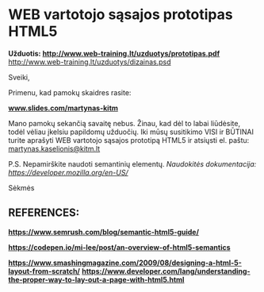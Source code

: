 WEB vartotojo sąsajos prototipas HTML5
======================================

**Užduotis: http://www.web-training.lt/uzduotys/prototipas.pdf**
			http://www.web-training.lt/uzduotys/dizainas.psd

Sveiki,

Primenu, kad pamokų skaidres rasite:

**www.slides.com/martynas-kitm**

Mano pamokų sekančią savaitę nebus. 
Žinau, kad dėl to labai liūdėsite, todėl vėliau įkelsiu papildomų užduočių. 
Iki mūsų susitikimo VISI ir BŪTINAI turite aprašyti WEB vartotojo sąsajos prototipą HTML5 ir atsiųsti el. paštu: martynas.kaselionis@kitm.lt

P.S. Nepamirškite naudoti semantinių elementų. *Naudokitės dokumentacija: https://developer.mozilla.org/en-US/*

Sėkmės

REFERENCES:
-----------

**https://www.semrush.com/blog/semantic-html5-guide/**

**https://codepen.io/mi-lee/post/an-overview-of-html5-semantics**

**https://www.smashingmagazine.com/2009/08/designing-a-html-5-layout-from-scratch/**
**https://www.developer.com/lang/understanding-the-proper-way-to-lay-out-a-page-with-html5.html**

